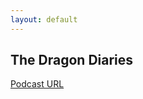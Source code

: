 ```yaml
---
layout: default
---
```



The Dragon Diaries
--------------------

[Podcast URL](the-dragon-diaries.xml)


